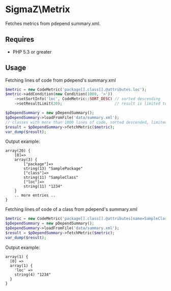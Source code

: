 # SigmaZ\Metrix

Fetches metrics from pdepend summary.xml.

## Requires
 * PHP 5.3 or greater

[On GitHub]: https://github.com/sigma-z/Metrix


## Usage

Fetching lines of code from pdepend's summary.xml

```php
$metric = new CodeMetric('package[].class[].@attributes.loc');
$metric->addCondition(new Condition(1000, '>'))
    ->setSortInfo('loc', CodeMetric::SORT_DESC) // sorted descending
    ->setResultLimit(20);                       // result is limited to the maximum of 20 classes

$pDependSummary = new pDependSummary();
$pDependSummary->loadFromFile('data/summary.xml');
// classes with more than 1000 lines of code, sorted descended, limited to 20 entries
$result = $pDependSummary->fetchMetric($metric);
var_dump($result);
```

Output example:

    array(20) {
        [0]=>
        array(3) {
            ["package"]=>
            string(13) "SamplePackage"
            ["class"]=>
            string(11) "SampleClass"
            ["loc"]=>
            string(11) "1234"
        }
        .. more entries ..
    }
    

Fetching lines of code of a class from pdepend's summary.xml

```php
$metric = new CodeMetric('package[].class[].@attributes[name=SampleClass].loc');
$pDependSummary = new pDependSummary();
$pDependSummary->loadFromFile('data/summary.xml');
$result = $pDependSummary->fetchMetric($metric);
var_dump($result);
```

Output example:

    array(1) {
      [0] =>
      array(1) {
        'loc' =>
        string(4) "1234"
      }
    }

